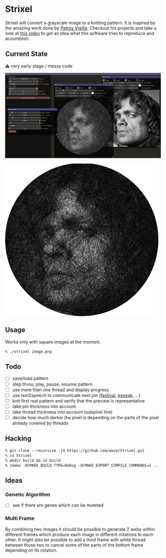 # Strixel

Strixel will convert a grayscale image to a knitting pattern. It is
inspired by the amazing work done by
[Petros Vrellis](http://artof01.com/vrellis/). Checkout his projects
and take a look at [this video](https://vimeo.com/175653201) to get an
idea what this software tries to reproduce and accomblish.

## Current State
:warning: very early stage / messy code

![Screenshot](doc/screenshot.png)

![Dinklage](doc/dinklage.png)

## Usage

Works only with square images at the moment.

```shell
% ./strixel image.png
```

## Todo

- [ ] save/load pattern
- [ ] step throu, play, pause, resume pattern
- [ ] use more than one thread and display progress
- [ ] use text2speech to communicate next pin ([festival](http://www.cstr.ed.ac.uk/projects/festival/), [espeak](http://espeak.sourceforge.net/), ...)
- [ ] knit first real pattern and verify that the preview is representative
- [ ] take pin thickness into account
- [ ] take thread thickness into account (subpixel line)
- [ ] decide how much darker the pixel is depending on the parts of the pixel already covered by threads

## Hacking

```shell
% git clone --recursive -j4 https://github.com/wose/Strixel.git
% cd Strixel
% mkdir build && cd build
% cmake -DCMAKE_BUILD_TYPE=Debug -DCMAKE_EXPORT_COMPILE_COMMANDS=1 ..
```

## Ideas

### Genetic Algorithm

- [ ] see if there are genes which can be muteted

### Multi Frame

By combining two images it should be possible to generate 2 webs
within different frames which produce each image in different
rotations to each other. It might also be possible to add a third
frame with white thread between those two to cancel some of the parts
of the bottom frame depending on its rotation.
